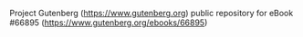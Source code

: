 Project Gutenberg (https://www.gutenberg.org) public repository for
eBook #66895 (https://www.gutenberg.org/ebooks/66895)
